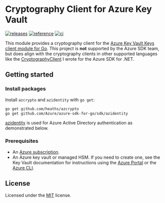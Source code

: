 # Cryptography Client for Azure Key Vault

[![releases](https://img.shields.io/github/v/release/heaths/azcrypto.svg?logo=github)](https://github.com/heaths/azcrypto/releases/latest)
[![reference](https://pkg.go.dev/badge/github.com/heaths/azcrypto.svg)](https://pkg.go.dev/github.com/heaths/azcrypto)
[![ci](https://github.com/heaths/azcrypto/actions/workflows/ci.yml/badge.svg?event=push)](https://github.com/heaths/azcrypto/actions/workflows/ci.yml)

This module provides a cryptography client for the [Azure Key Vault Keys client module for Go][azkeys].
This project is **not** supported by the Azure SDK team, but does align with the cryptography clients in other supported languages like the [CryptographyClient] I wrote for the Azure SDK for .NET.

## Getting started

### Install packages

Install `azcrypto` and `azidentity` with `go get`:

```bash
go get github.com/heaths/azcrypto
go get github.com/Azure/azure-sdk-for-go/sdk/azidentity
```

[azidentity] is used for Azure Active Directory authentication as demonstrated below.

### Prerequisites

* An [Azure subscription](https://azure.microsoft.com/free/).
* An Azure key vault or managed HSM. If you need to create one, see the Key Vault documentation for instructions using the [Azure Portal](https://docs.microsoft.com/azure/key-vault/general/quick-create-portal) or the [Azure CLI](https://docs.microsoft.com/azure/key-vault/general/quick-create-cli).

## License

Licensed under the [MIT](LICENSE.txt) license.

[azidentity]: https://pkg.go.dev/github.com/Azure/azure-sdk-for-go/sdk/azidentity
[azkeys]: https://github.com/Azure/azure-sdk-for-go/tree/main/sdk/keyvault/azkeys
[CryptographyClient]: https://learn.microsoft.com/dotnet/api/azure.security.keyvault.keys.cryptography.cryptographyclient
